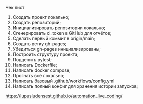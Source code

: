 Чек лист

1. Создать проект локально;
2. Создать репозиторий;
3. Инициализировать репозитории локально;
4. Сгенерировать ci_token в GitHub для отчётов;
5. Сделать первый коммит в origin/main;
6. Создать ветку gh-pages;
7. Убедиться gh-pages инициализированы;
8. Построить структуру проекта;
9. Подцепить pytest;
10. Написать Dockerfile;
11. Написать docker compose;
12. Прогнать всё локально;
13. Написать базовый .github/workflows/config.yml
14. Написать полный конфиг для хранения истории запусков;

https://lupusludensest.github.io/automation_live_coding/

